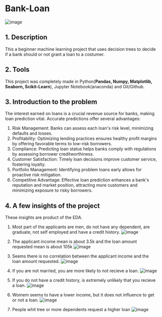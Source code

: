 # Bank-Loan
![image](https://github.com/egm3/Bank-Loan/assets/37548107/42ffe897-71d6-4172-9250-c4060a9be612)

## 1. Description
This a beginner machine learning project that uses decision trees to decide if a bank should or not grant a loan to a costumer.

## 2. Tools
This project was completely made in Python(**Pandas, Numpy, Matplotlib, Seaborn, Scikit-Learn**), Jupyter Notebook(anaconda) and Git/Github.

## 3. Introduction to the problem
The interest earned on loans is a crucial revenue source for banks, making loan prediction vital. Accurate predictions offer several advantages:
1. Risk Management: Banks can assess each loan's risk level, minimizing defaults and losses.
2. Profitability: Optimizing lending practices ensures healthy profit margins by offering favorable terms to low-risk borrowers.
3. Compliance: Predicting loan status helps banks comply with regulations by assessing borrower creditworthiness.
4. Customer Satisfaction: Timely loan decisions improve customer service, fostering loyalty.
5. Portfolio Management: Identifying problem loans early allows for proactive risk mitigation.
6. Competitive Advantage: Effective loan prediction enhances a bank's reputation and market position, attracting more customers and minimizing exposure to risky borrowers.

## 4. A few insights of the project
These insights are product of the EDA.

1. Most part of the applicants are men, do not have any dependent, are graduate, not self employed and have a credit history.
![image](https://github.com/egm3/Bank-Loan/assets/37548107/e3764776-f9ce-4a21-ad28-d6ba0c614754)
2. The applicant income mean is about 3.5k and the loan amount requested mean is about 105k
![image](https://github.com/egm3/Bank-Loan/assets/37548107/3bc3ed03-8d98-47f9-b2b9-7518f97e5bc9)
3. Seems there is no correlation between the applicant income and the loan amount requested.
![image](https://github.com/egm3/Bank-Loan/assets/37548107/8da899d7-b7ea-4c4c-ba78-ca2074eae3a9)
4. If you are not married, you are more likely to not recieve a loan.
![image](https://github.com/egm3/Bank-Loan/assets/37548107/c63fc346-6547-43cf-8300-273428bc1f65)


6. If you do not have a credit history, is extremely unlikely that you recieve a loan.
![image](https://github.com/egm3/Bank-Loan/assets/37548107/789d12b9-d84d-47fd-89bd-5155c2a43da1)


7. Womem seems to have a lower income, but it does not influence to get or not a loan.
![image](https://github.com/egm3/Bank-Loan/assets/37548107/4422dad9-4119-4bca-8756-e48c60ed3e8b)
8. People whit tree or more dependents request a higher loan
![image](https://github.com/egm3/Bank-Loan/assets/37548107/447cfbf8-0670-4135-bf65-33d04f21dc0a)
